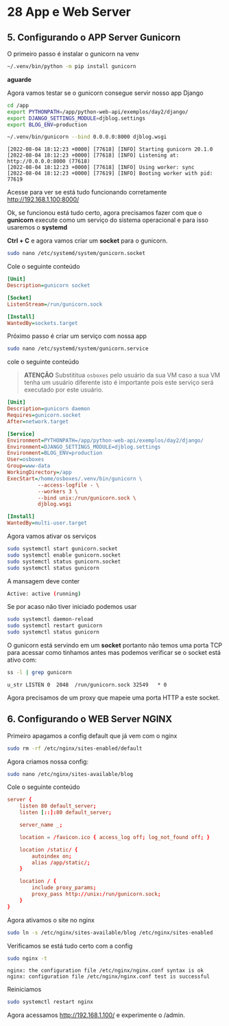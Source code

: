 # 28 App e Web Server

## 5. Configurando o APP Server Gunicorn

O primeiro passo é instalar o gunicorn na venv

```bash
~/.venv/bin/python -m pip install gunicorn
```

**aguarde**

Agora vamos testar se o gunicorn consegue servir nosso app Django

```bash
cd /app
export PYTHONPATH=/app/python-web-api/exemplos/day2/django/
export DJANGO_SETTINGS_MODULE=djblog.settings
export BLOG_ENV=production

~/.venv/bin/gunicorn --bind 0.0.0.0:8000 djblog.wsgi
```
```
[2022-08-04 18:12:23 +0000] [77618] [INFO] Starting gunicorn 20.1.0
[2022-08-04 18:12:23 +0000] [77618] [INFO] Listening at: http://0.0.0.0:8000 (77618)
[2022-08-04 18:12:23 +0000] [77618] [INFO] Using worker: sync
[2022-08-04 18:12:23 +0000] [77619] [INFO] Booting worker with pid: 77619
```

Acesse para ver se está tudo funcionando corretamente http://192.168.1.100:8000/

Ok, se funcionou está tudo certo, agora precisamos fazer com que o **gunicorn** execute como um serviço do sistema operacional e para isso usaremos o **systemd**

**Ctrl + C** e agora vamos criar um **socket** para o gunicorn.

```bash
sudo nano /etc/systemd/system/gunicorn.socket
```

Cole o seguinte conteúdo

```ini
[Unit]
Description=gunicorn socket

[Socket]
ListenStream=/run/gunicorn.sock

[Install]
WantedBy=sockets.target
```

Próximo passo é criar um serviço com nossa app


```bash
sudo nano /etc/systemd/system/gunicorn.service
```
cole o seguinte conteúdo

> **ATENÇÃO** Substititua `osboxes` pelo usuário da sua VM caso a sua VM tenha um usuário diferente
> isto é importante pois este serviço será executado por este usuário.

```ini
[Unit]
Description=gunicorn daemon
Requires=gunicorn.socket
After=network.target

[Service]
Environment=PYTHONPATH=/app/python-web-api/exemplos/day2/django/
Environment=DJANGO_SETTINGS_MODULE=djblog.settings
Environment=BLOG_ENV=production
User=osboxes
Group=www-data
WorkingDirectory=/app
ExecStart=/home/osboxes/.venv/bin/gunicorn \
          --access-logfile - \
          --workers 3 \
          --bind unix:/run/gunicorn.sock \
          djblog.wsgi

[Install]
WantedBy=multi-user.target
```

Agora vamos ativar os serviços

```bash
sudo systemctl start gunicorn.socket
sudo systemctl enable gunicorn.socket
sudo systemctl status gunicorn.socket
sudo systemctl status gunicorn
```

A mansagem deve conter

```bash
Active: active (running)
```

Se por acaso não tiver iniciado podemos usar

```bash
sudo systemctl daemon-reload
sudo systemctl restart gunicorn
sudo systemctl status gunicorn
```

O gunicorn está servindo em um **socket** portanto não temos uma porta TCP para 
acessar como tinhamos antes mas podemos verificar se o socket está ativo com: 

```bash
ss -l | grep gunicorn
```
```
u_str LISTEN 0  2048  /run/gunicorn.sock 32549   * 0   
```

Agora precisamos de um proxy que mapeie uma porta HTTP a este socket.

## 6. Configurando o WEB Server NGINX

Primeiro apagamos a config default que já vem com o nginx

```bash 
sudo rm -rf /etc/nginx/sites-enabled/default 
```

Agora criamos nossa config:

```bash
sudo nano /etc/nginx/sites-available/blog
```

Cole o seguinte conteúdo

```conf
server {
    listen 80 default_server;
    listen [::]:80 default_server;

    server_name _;

    location = /favicon.ico { access_log off; log_not_found off; }

    location /static/ {
        autoindex on;
        alias /app/static/;
    }

    location / {
        include proxy_params;
        proxy_pass http://unix:/run/gunicorn.sock;
    }
}
```

Agora ativamos o site no nginx

```bash
sudo ln -s /etc/nginx/sites-available/blog /etc/nginx/sites-enabled
```

Verificamos se está tudo certo com a config

```bash
sudo nginx -t
```
```
nginx: the configuration file /etc/nginx/nginx.conf syntax is ok
nginx: configuration file /etc/nginx/nginx.conf test is successful
```

Reiniciamos

```bash
sudo systemctl restart nginx
```

Agora acessamos http://192.168.1.100/ e experimente o /admin.
